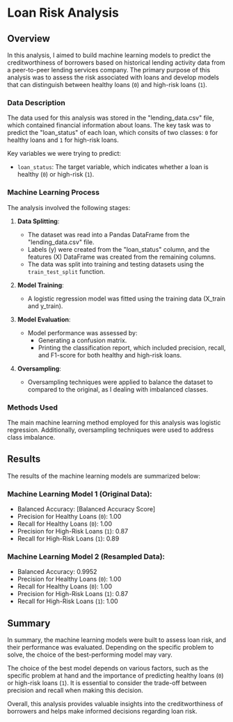 # Loan Risk Analysis

## Overview 

In this analysis, I aimed to build machine learning models to predict the creditworthiness of borrowers based on historical lending activity data from a peer-to-peer lending services company. The primary purpose of this analysis was to assess the risk associated with loans and develop models that can distinguish between healthy loans (`0`) and high-risk loans (`1`).

### Data Description

The data used for this analysis was stored in the "lending_data.csv" file, which contained financial information about loans. The key task was to predict the "loan_status" of each loan, which consits of two classes: `0` for healthy loans and `1` for high-risk loans.

Key variables we were trying to predict:
- `loan_status`: The target variable, which indicates whether a loan is healthy (`0`) or high-risk (`1`).

### Machine Learning Process

The analysis involved the following stages:

1. **Data Splitting**:
   - The dataset was read into a Pandas DataFrame from the "lending_data.csv" file.
   - Labels (y) were created from the "loan_status" column, and the features (X) DataFrame was created from the remaining columns.
   - The data was split into training and testing datasets using the `train_test_split` function.

2. **Model Training**:
   - A logistic regression model was fitted using the training data (X_train and y_train).

3. **Model Evaluation**:
   - Model performance was assessed by:
     - Generating a confusion matrix.
     - Printing the classification report, which included precision, recall, and F1-score for both healthy and high-risk loans.

4. **Oversampling**:
   - Oversampling techniques were applied to balance the dataset to compared to the original, as I dealing with imbalanced classes.

### Methods Used

The main machine learning method employed for this analysis was logistic regression. Additionally, oversampling techniques were used to address class imbalance.

## Results

The results of the machine learning models are summarized below:

### Machine Learning Model 1 (Original Data):
  - Balanced Accuracy: [Balanced Accuracy Score]
  - Precision for Healthy Loans (`0`): 1.00
  - Recall for Healthy Loans (`0`): 1.00
  - Precision for High-Risk Loans (`1`): 0.87
  - Recall for High-Risk Loans (`1`): 0.89

### Machine Learning Model 2 (Resampled Data):
  - Balanced Accuracy: 0.9952
  - Precision for Healthy Loans (`0`): 1.00
  - Recall for Healthy Loans (`0`): 1.00
  - Precision for High-Risk Loans (`1`): 0.87
  - Recall for High-Risk Loans (`1`): 1.00

## Summary

In summary, the machine learning models were built to assess loan risk, and their performance was evaluated. Depending on the specific problem to solve, the choice of the best-performing model may vary.

The choice of the best model depends on various factors, such as the specific problem at hand and the importance of predicting healthy loans (`0`) or high-risk loans (`1`). It is essential to consider the trade-off between precision and recall when making this decision.

Overall, this analysis provides valuable insights into the creditworthiness of borrowers and helps make informed decisions regarding loan risk.
